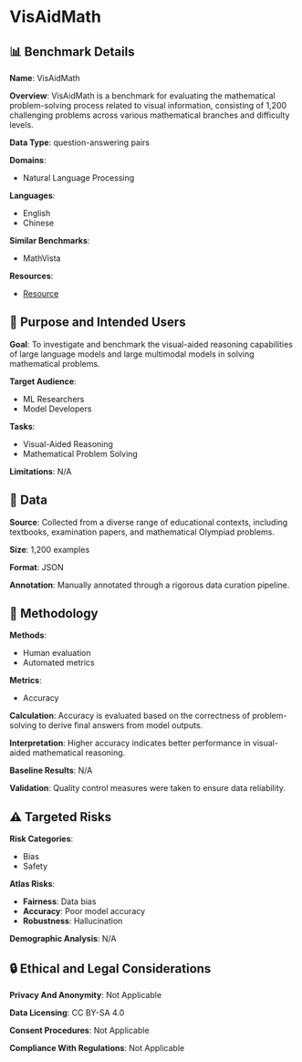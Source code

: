 # VisAidMath

## 📊 Benchmark Details

**Name**: VisAidMath

**Overview**: VisAidMath is a benchmark for evaluating the mathematical problem-solving process related to visual information, consisting of 1,200 challenging problems across various mathematical branches and difficulty levels.

**Data Type**: question-answering pairs

**Domains**:
- Natural Language Processing

**Languages**:
- English
- Chinese

**Similar Benchmarks**:
- MathVista

**Resources**:
- [Resource](https://arxiv.org/abs/2410.22995)

## 🎯 Purpose and Intended Users

**Goal**: To investigate and benchmark the visual-aided reasoning capabilities of large language models and large multimodal models in solving mathematical problems.

**Target Audience**:
- ML Researchers
- Model Developers

**Tasks**:
- Visual-Aided Reasoning
- Mathematical Problem Solving

**Limitations**: N/A

## 💾 Data

**Source**: Collected from a diverse range of educational contexts, including textbooks, examination papers, and mathematical Olympiad problems.

**Size**: 1,200 examples

**Format**: JSON

**Annotation**: Manually annotated through a rigorous data curation pipeline.

## 🔬 Methodology

**Methods**:
- Human evaluation
- Automated metrics

**Metrics**:
- Accuracy

**Calculation**: Accuracy is evaluated based on the correctness of problem-solving to derive final answers from model outputs.

**Interpretation**: Higher accuracy indicates better performance in visual-aided mathematical reasoning.

**Baseline Results**: N/A

**Validation**: Quality control measures were taken to ensure data reliability.

## ⚠️ Targeted Risks

**Risk Categories**:
- Bias
- Safety

**Atlas Risks**:
- **Fairness**: Data bias
- **Accuracy**: Poor model accuracy
- **Robustness**: Hallucination

**Demographic Analysis**: N/A

## 🔒 Ethical and Legal Considerations

**Privacy And Anonymity**: Not Applicable

**Data Licensing**: CC BY-SA 4.0

**Consent Procedures**: Not Applicable

**Compliance With Regulations**: Not Applicable
